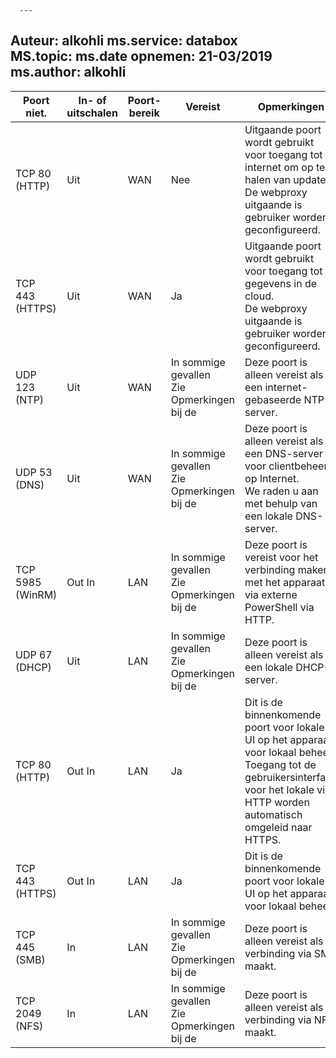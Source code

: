       ---
Auteur: alkohli ms.service: databox  
MS.topic: ms.date opnemen: 21-03/2019 ms.author: alkohli
---

| Poort niet.| In- of uitschalen | Poort-bereik| Vereist|   Opmerkingen |   |
|--------|-----|-----|-----------|----------|-----------|
| TCP 80 (HTTP)|Uit|WAN |Nee|Uitgaande poort wordt gebruikt voor toegang tot internet om op te halen van updates. <br>De webproxy uitgaande is gebruiker worden geconfigureerd. |
| TCP 443 (HTTPS)|Uit|WAN|Ja|Uitgaande poort wordt gebruikt voor toegang tot gegevens in de cloud.<br>De webproxy uitgaande is gebruiker worden geconfigureerd.|
| UDP 123 (NTP)|Uit|WAN|In sommige gevallen<br>Zie Opmerkingen bij de|Deze poort is alleen vereist als u een internet-gebaseerde NTP-server.  |   
| UDP 53 (DNS)|Uit|WAN|In sommige gevallen<br>Zie Opmerkingen bij de|Deze poort is alleen vereist als u een DNS-server voor clientbeheer op Internet.<br>We raden u aan met behulp van een lokale DNS-server. |
| TCP 5985 (WinRM)|Out In|LAN|In sommige gevallen<br>Zie Opmerkingen bij de|Deze poort is vereist voor het verbinding maken met het apparaat via externe PowerShell via HTTP.  |
| UDP 67 (DHCP)|Uit|LAN|In sommige gevallen<br>Zie Opmerkingen bij de|Deze poort is alleen vereist als u een lokale DHCP-server.  |
| TCP 80 (HTTP)|Out In|LAN|Ja|Dit is de binnenkomende poort voor lokale UI op het apparaat voor lokaal beheer. <br>Toegang tot de gebruikersinterface voor het lokale via HTTP worden automatisch omgeleid naar HTTPS.  |
| TCP 443 (HTTPS)|Out In|LAN|Ja|Dit is de binnenkomende poort voor lokale UI op het apparaat voor lokaal beheer. |
| TCP 445 (SMB)|In|LAN|In sommige gevallen<br>Zie Opmerkingen bij de|Deze poort is alleen vereist als u verbinding via SMB maakt. |
| TCP 2049 (NFS)|In|LAN|In sommige gevallen<br>Zie Opmerkingen bij de|Deze poort is alleen vereist als u verbinding via NFS maakt. |

